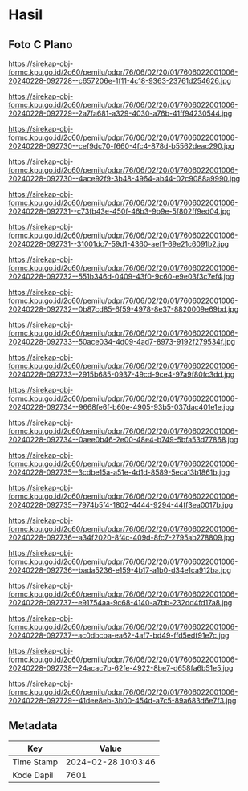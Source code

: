 # Hasil

## Foto C Plano

https://sirekap-obj-formc.kpu.go.id/2c60/pemilu/pdpr/76/06/02/20/01/7606022001006-20240228-092728--c657206e-1f11-4c18-9363-23761d254626.jpg

https://sirekap-obj-formc.kpu.go.id/2c60/pemilu/pdpr/76/06/02/20/01/7606022001006-20240228-092729--2a7fa681-a329-4030-a76b-41ff94230544.jpg

https://sirekap-obj-formc.kpu.go.id/2c60/pemilu/pdpr/76/06/02/20/01/7606022001006-20240228-092730--cef9dc70-f660-4fc4-878d-b5562deac290.jpg

https://sirekap-obj-formc.kpu.go.id/2c60/pemilu/pdpr/76/06/02/20/01/7606022001006-20240228-092730--4ace92f9-3b48-4964-ab44-02c9088a9990.jpg

https://sirekap-obj-formc.kpu.go.id/2c60/pemilu/pdpr/76/06/02/20/01/7606022001006-20240228-092731--c73fb43e-450f-46b3-9b9e-5f802ff9ed04.jpg

https://sirekap-obj-formc.kpu.go.id/2c60/pemilu/pdpr/76/06/02/20/01/7606022001006-20240228-092731--31001dc7-59d1-4360-aef1-69e21c6091b2.jpg

https://sirekap-obj-formc.kpu.go.id/2c60/pemilu/pdpr/76/06/02/20/01/7606022001006-20240228-092732--551b346d-0409-43f0-9c60-e9e03f3c7ef4.jpg

https://sirekap-obj-formc.kpu.go.id/2c60/pemilu/pdpr/76/06/02/20/01/7606022001006-20240228-092732--0b87cd85-6f59-4978-8e37-8820009e69bd.jpg

https://sirekap-obj-formc.kpu.go.id/2c60/pemilu/pdpr/76/06/02/20/01/7606022001006-20240228-092733--50ace034-4d09-4ad7-8973-9192f279534f.jpg

https://sirekap-obj-formc.kpu.go.id/2c60/pemilu/pdpr/76/06/02/20/01/7606022001006-20240228-092733--2915b685-0937-49cd-9ce4-97a9f80fc3dd.jpg

https://sirekap-obj-formc.kpu.go.id/2c60/pemilu/pdpr/76/06/02/20/01/7606022001006-20240228-092734--9668fe6f-b60e-4905-93b5-037dac401e1e.jpg

https://sirekap-obj-formc.kpu.go.id/2c60/pemilu/pdpr/76/06/02/20/01/7606022001006-20240228-092734--0aee0b46-2e00-48e4-b749-5bfa53d77868.jpg

https://sirekap-obj-formc.kpu.go.id/2c60/pemilu/pdpr/76/06/02/20/01/7606022001006-20240228-092735--3cdbe15a-a51e-4d1d-8589-5eca13b1861b.jpg

https://sirekap-obj-formc.kpu.go.id/2c60/pemilu/pdpr/76/06/02/20/01/7606022001006-20240228-092735--7974b5f4-1802-4444-9294-44ff3ea0017b.jpg

https://sirekap-obj-formc.kpu.go.id/2c60/pemilu/pdpr/76/06/02/20/01/7606022001006-20240228-092736--a34f2020-8f4c-409d-8fc7-2795ab278809.jpg

https://sirekap-obj-formc.kpu.go.id/2c60/pemilu/pdpr/76/06/02/20/01/7606022001006-20240228-092736--bada5236-e159-4b17-a1b0-d34e1ca912ba.jpg

https://sirekap-obj-formc.kpu.go.id/2c60/pemilu/pdpr/76/06/02/20/01/7606022001006-20240228-092737--e91754aa-9c68-4140-a7bb-232dd4fd17a8.jpg

https://sirekap-obj-formc.kpu.go.id/2c60/pemilu/pdpr/76/06/02/20/01/7606022001006-20240228-092737--ac0dbcba-ea62-4af7-bd49-ffd5edf91e7c.jpg

https://sirekap-obj-formc.kpu.go.id/2c60/pemilu/pdpr/76/06/02/20/01/7606022001006-20240228-092738--24acac7b-62fe-4922-8be7-d658fa6b51e5.jpg

https://sirekap-obj-formc.kpu.go.id/2c60/pemilu/pdpr/76/06/02/20/01/7606022001006-20240228-092729--41dee8eb-3b00-454d-a7c5-89a683d6e7f3.jpg


## Metadata

| Key        | Value               |
| ---------- | ------------------- |
| Time Stamp | 2024-02-28 10:03:46 |
| Kode Dapil | 7601                |



